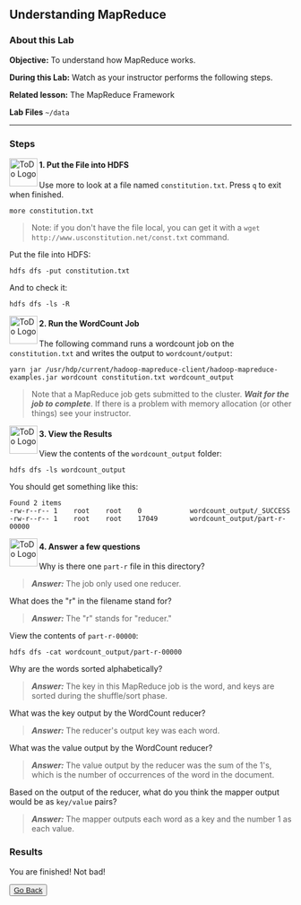 ## Understanding MapReduce

### About this Lab

**Objective:** To understand how MapReduce works.

**During this Lab:** Watch as your instructor performs the following steps.

**Related lesson:** The MapReduce Framework

**Lab Files** `~/data`

---
### Steps


<!--STEP-->

<img src="https://user-images.githubusercontent.com/558905/40613898-7a6c70d6-624e-11e8-9178-7bde851ac7bd.png" align="left" width="50" height="50" title="ToDo Logo" />
<h4>1. Put the File into HDFS</h4>

Use more to look at a file named `constitution.txt`. Press `q` to exit when finished.

```
more constitution.txt
```

>Note: if you don't have the file local, you can get it with a `wget http://www.usconstitution.net/const.txt` command.

Put the file into HDFS:

```
hdfs dfs -put constitution.txt
```

And to check it:

```
hdfs dfs -ls -R
```

<!--STEP-->

<img src="https://user-images.githubusercontent.com/558905/40613898-7a6c70d6-624e-11e8-9178-7bde851ac7bd.png" align="left" width="50" height="50" title="ToDo Logo" />
<h4>2. Run the WordCount Job</h4>

The following command runs a wordcount job on the `constitution.txt` and writes the output to `wordcount/output`:

```
yarn jar /usr/hdp/current/hadoop-mapreduce-client/hadoop-mapreduce-examples.jar wordcount constitution.txt wordcount_output
```

> Note  that a MapReduce job gets submitted to the cluster. ***Wait for the job to complete***. If there is a problem with memory allocation (or other things) see your instructor.
    

<!--STEP-->

<img src="https://user-images.githubusercontent.com/558905/40613898-7a6c70d6-624e-11e8-9178-7bde851ac7bd.png" align="left" width="50" height="50" title="ToDo Logo" />
<h4>3. View the Results</h4>

View the contents of the `wordcount_output` folder:

```
hdfs dfs -ls wordcount_output
```

You should get something like this:

```
Found 2 items
-rw-r--r-- 1    root    root    0            wordcount_output/_SUCCESS 
-rw-r--r-- 1    root    root    17049        wordcount_output/part-r-00000
```

<img src="https://user-images.githubusercontent.com/558905/40613898-7a6c70d6-624e-11e8-9178-7bde851ac7bd.png" align="left" width="50" height="50" title="ToDo Logo" />
<h4>4. Answer a few questions</h4>

Why is there one `part-r` file in this directory?

> ***Answer:*** The job only used one reducer.

What does the "r" in the filename stand for?

> ***Answer:*** The "r" stands for "reducer."

View the contents of `part-r-00000`:

```
hdfs dfs -cat wordcount_output/part-r-00000
```

Why are the words sorted alphabetically?

> ***Answer:*** The key in this MapReduce job is the word, and keys are sorted during the shuffle/sort phase.

What was the key output by the WordCount reducer?

> ***Answer:*** The reducer's output key was each word.

What was the value output by the WordCount reducer?

> ***Answer:*** The value output by the reducer was the sum of the 1's, which is the number of occurrences of the word in the document.

Based on the output of the reducer, what do you think the mapper output would be as `key/value` pairs?
    
> ***Answer:*** The mapper outputs each word as a key and the number 1 as each value.

### Results

You are finished! Not bad!

<button type="button"><a href="https://virtuant.github.io/hadoop-overview-spark-hwx/">Go Back</a></button>
<br>
<br>
